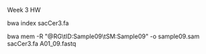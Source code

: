 Week 3 HW

bwa index sacCer3.fa

bwa mem -R "@RG\tID:Sample09\tSM:Sample09" -o sample09.sam  sacCer3.fa A01_09.fastq

